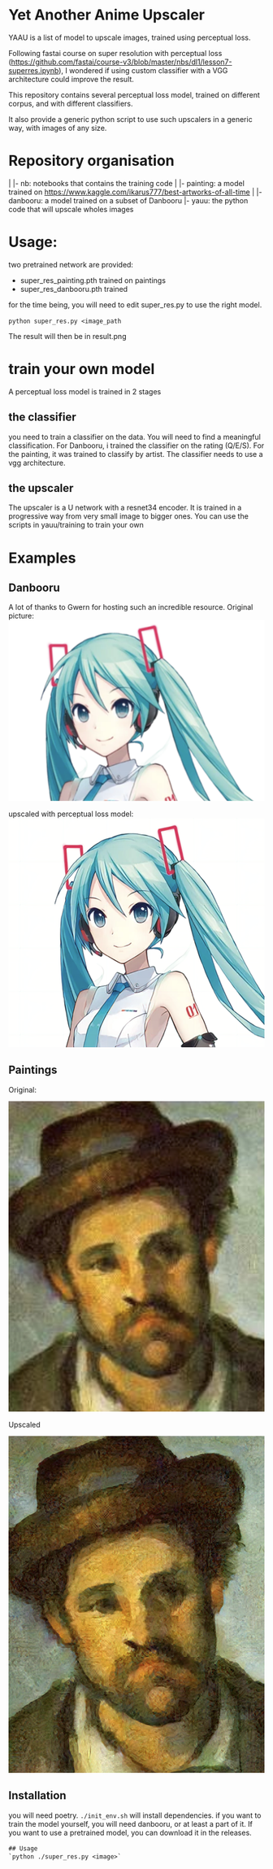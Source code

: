 # Yet Another Anime Upscaler

YAAU is a list of model to upscale images, trained using perceptual loss.

Following fastai course on super resolution with perceptual loss 
(https://github.com/fastai/course-v3/blob/master/nbs/dl1/lesson7-superres.ipynb), 
I wondered if using custom classifier with a VGG architecture could improve the result.

This repository contains several perceptual loss model, 
trained on different corpus, and with different classifiers.

It also provide a generic python script to use such upscalers in a generic way, with images of any size.

# Repository organisation
|
|- nb: notebooks that contains the training code
|  |- painting: a model trained on https://www.kaggle.com/ikarus777/best-artworks-of-all-time
|  |- danbooru: a model trained on a subset of Danbooru
|- yauu: the python code that will upscale wholes images

# Usage:

two pretrained network are provided:

* super_res_painting.pth trained on paintings
* super_res_danbooru.pth trained

for the time being, you will need to edit super_res.py to use the right model.

`python super_res.py <image_path`

The result will then be in result.png
# train your own model
A perceptual loss model is trained in 2 stages

## the classifier

you need to train a classifier on the data. You will need to find a meaningful classification.
 For Danbooru, i trained the classifier on the rating (Q/E/S). For the painting, it was trained to classify by artist.
The classifier needs to use a vgg architecture.

## the upscaler

The upscaler is a U network with a resnet34 encoder. 
It is trained in a progressive way from very small image to bigger ones.
You can use the scripts in yauu/training to train your own
  

# Examples

## Danbooru
A lot of thanks to Gwern for hosting such an incredible resource.
Original picture:
![original](./example/Miku.png)

upscaled with perceptual loss model:
![result](./example/Result_perceptual.png)

## Paintings
Original:

![original](./example/screen_cezanne.png)

Upscaled

![result](example/screen_cezanne_upscale.png)

## Installation
you will need poetry. `./init_env.sh` will install dependencies.
if you want to train the model yourself, you will need danbooru, or at least a part of it.
If you want to use a pretrained model, you can download it in the releases.

```
## Usage
`python ./super_res.py <image>`
 